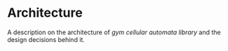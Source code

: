 # Architecture #

A description on the architecture of _gym cellular automata library_ and the design decisions behind it.
